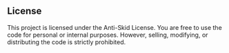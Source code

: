## License

This project is licensed under the Anti-Skid License. You are free to use the code for personal or internal purposes. However, selling, modifying, or distributing the code is strictly prohibited.
